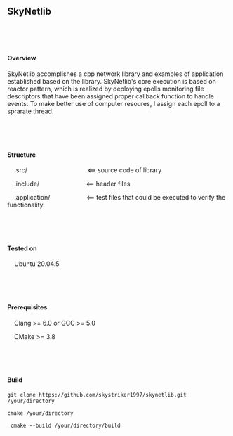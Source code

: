 ## SkyNetlib

&nbsp;

&nbsp;

#### Overview

SkyNetlib accomplishes a cpp network library and examples of application established based on the library. SkyNetlib's core execution is based on reactor pattern, which is realized by deploying epolls monitoring file descriptors that have been assigned proper callback function to handle events. To make better use of computer resoures, I assign each epoll to a sprarate thread. 

&nbsp;

&nbsp;

#### Structure

&nbsp;&nbsp;&nbsp;&nbsp;.src/&nbsp;&nbsp;&nbsp;&nbsp;&nbsp;&nbsp;&nbsp;&nbsp;&nbsp;&nbsp;&nbsp;&nbsp;&nbsp;&nbsp;&nbsp;&nbsp;&nbsp;&nbsp;&nbsp;&nbsp;&nbsp;&nbsp;&nbsp;&nbsp;&nbsp;&nbsp;&nbsp;&nbsp;&nbsp;&nbsp;&nbsp;&nbsp;&nbsp;&nbsp;&nbsp;<==  source code of library

&nbsp;&nbsp;&nbsp;&nbsp;.include/&nbsp;&nbsp;&nbsp;&nbsp;&nbsp;&nbsp;&nbsp;&nbsp;&nbsp;&nbsp;&nbsp;&nbsp;&nbsp;&nbsp;&nbsp;&nbsp;&nbsp;&nbsp;&nbsp;&nbsp;&nbsp;&nbsp;&nbsp;&nbsp;&nbsp;&nbsp;&nbsp;<==  header files

&nbsp;&nbsp;&nbsp;&nbsp;.application/&nbsp;&nbsp;&nbsp;&nbsp;&nbsp;&nbsp;&nbsp;&nbsp;&nbsp;&nbsp;&nbsp;&nbsp;&nbsp;&nbsp;&nbsp;&nbsp;&nbsp;&nbsp;&nbsp;&nbsp;&nbsp;<==  test files that could be executed to verify the functionality   

&nbsp;

&nbsp;

#### Tested on

&nbsp;&nbsp;&nbsp;&nbsp;Ubuntu 20.04.5

&nbsp;

 &nbsp;

#### Prerequisites

&nbsp;&nbsp;&nbsp;&nbsp;Clang >= 6.0  or  GCC >= 5.0

&nbsp;&nbsp;&nbsp;&nbsp;CMake >= 3.8 

&nbsp;

&nbsp;

#### Build

`git clone https://github.com/skystriker1997/skynetlib.git /your/directory`

`cmake /your/directory`

` cmake --build /your/directory/build`







